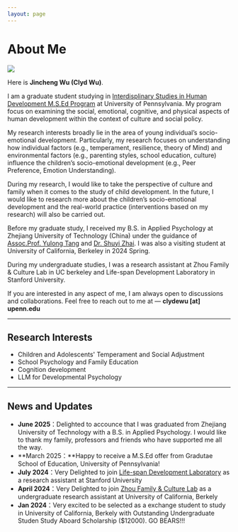 ```yaml
---
layout: page
---
```


# About Me

<img src="https://clydepsychology.github.io/clyde.jpg" class="floatpic">

Here is **Jincheng Wu (Clyd Wu)**.<br>

I am a graduate student studying in [Interdisplinary Studies in Human Development M.S.Ed Program](https://www.gse.upenn.edu/academics/interdisciplinary-studies-human-development-msed) at University of Pennsylvania. My program focus on examining the social, emotional, cognitive, and physical aspects of human development within the context of culture and social policy.

My research interests broadly lie in the area of young individual’s socio-emotional development. Particularly, my research focuses on understanding how individual factors (e.g., temperament, resilience, theory of Mind)
 and environmental factors (e.g., parenting styles, school education, culture) influence the children’s socio-emotional development (e.g., Peer Preference, Emotion Understanding). 

During my research, I would like to take the perspective of culture and family when it comes to the study of child development. In the future, I would like to research more about the children’s socio-emotional development 
and the real-world practice (interventions based on my research) will also be carried out.

Before my graduate study, I received my B.S. in Applied Psychology at Zhejiang University of Technology (China) under the guidance of [Assoc.Prof. Yulong Tang](https://www.researchgate.net/profile/Yulong-Tang-4) and [Dr. Shuyi Zhai](https://scholar.google.com/citations?hl=zh-CN&user=1U_lN9YAAAAJ). 
I was also a visiting student at University of California, Berkeley in 2024 Spring.

During my undergraduate studies, I was a research assistant at Zhou Family & Culture Lab in UC berkeley and Life-span Development Laboratory in Stanford University.

If you are interested in any aspect of me, I am always open to discussions and collaborations. Feel free to reach out to me at — **clydewu [at] upenn.edu**

---

## Research Interests

- Children and Adolescents' Temperament and Social Adjustment
- School Psychology and Family Education
- Cognition development
- LLM for Developmental Psychology

---

## News and Updates

- **June 2025**：Delighted to accounce that I was graduated from Zhejiang University of Technology with a B.S. in Applied Psychology. I would like to thank my family, professors and friends who have supported me all the way.
- **March 2025：**Happy to receive a M.S.Ed offer from Gradutae School of Education, University of Pennsylvania!
- **July 2024**：Very Delighted to join [Life-span Development Laboratory](https://lifespan.stanford.edu/) as a research assistant at Stanford University
- **April 2024**：Very Delighted to join [Zhou Family & Culture Lab](https://zhoulab.berkeley.edu/) as a undergraduate research assistant at University of California, Berkely
- **Jan 2024**：Very excited to be selected as a exchange student to study in University of California, Berkely with Outstanding Undergraduate Studen Study Aboard Scholarship ($12000). GO BEARS!!!

